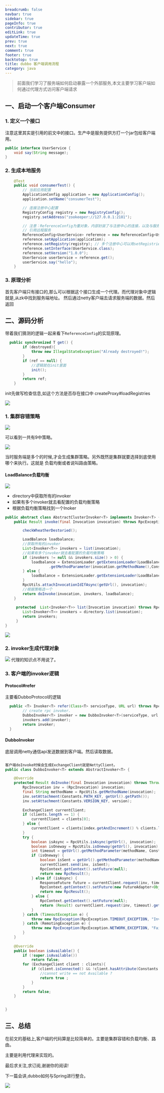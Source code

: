 ```yaml
---
breadcrumb: false
navbar: true
sidebar: true
pageInfo: true
contributor: true
editLink: true
updateTime: true
prev: true
next: true
comment: true
footer: true
backtotop: true
title: dubbo 客户端调用流程
category: java
---
```



> 前面我们学习了服务端如何启动暴露一个外部服务,本文主要学习客户端如何通过代理方式访问客户端请求


## 一、启动一个客户端Consumer


### 1. 定义一个接口

注意这里其实是引用的前文中的接口。生产中是服务提供方打一个jar包给客户端用。

```java
public interface UserService {
    void say(String message);
}
```

### 2. 生成本地服务

```java
    @Test
    public void consumerTest() {
        // 当前应用配置
        ApplicationConfig application = new ApplicationConfig();
        application.setName("consumerTest");

        // 连接注册中心配置
        RegistryConfig registry = new RegistryConfig();
        registry.setAddress("zookeeper://127.0.0.1:2181");

        // 注意：ReferenceConfig为重对象，内部封装了与注册中心的连接，以及与服务提供方的连接
        // 引用远程服务
        ReferenceConfig<UserService> reference = new ReferenceConfig<UserService>(); // 此实例很重，封装了与注册中心的连接以及与提供者的连接，请自行缓存，否则可能造成内存和连接泄漏
        reference.setApplication(application);
        reference.setRegistry(registry); // 多个注册中心可以用setRegistries()
        reference.setInterface(UserService.class);
        reference.setVersion("1.0.0");
        UserService userService = reference.get();
        userService.say("hello");
    }
```

### 3. 原理分析

首先客户端只有接口的,那么可以根据这个接口生成一个代理。而代理对象中逻辑就是,从zk中找到服务端地址。
然后通过netty客户端去请求服务端的数据。然后返回

## 二、源码分析

带着我们猜测的逻辑一起来看下`ReferenceConfig`的实现原理。

```java
  public synchronized T get() {
        if (destroyed){
            throw new IllegalStateException("Already destroyed!");
        }
    	if (ref == null) {
    	    //逻辑就在init里面
    		init();
    	}
    	return ref;
    }
```

init先做写检查信息,如这个方法是否存在接口中
createProxy#loadRegistries

![](https://img.springlearn.cn/blog/learn_1597062241000.png)

### 1. 集群容错策略

![](https://img.springlearn.cn/blog/learn_1597062347000.png)

可以看到一共有9中策略。

![](https://img.springlearn.cn/blog/learn_1597063062000.png)

当时服务端是多个的时候,才会生成集群策略。另外既然是集群就要选择到底使用哪个来执行。这就是
负载均衡或者说叫路由策略。

#### LoadBalance负载均衡

![](https://img.springlearn.cn/blog/learn_1597064955000.png)

- directory中获取所有的invoker
- 如果有多个invoker就去看配置的负载均衡策略
- 根据负载均衡策略找到一个Inoker

```java
public abstract class AbstractClusterInvoker<T> implements Invoker<T> {
    public Result invoke(final Invocation invocation) throws RpcException {

        checkWheatherDestoried();

        LoadBalance loadbalance;
        //获取所有的invoker
        List<Invoker<T>> invokers = list(invocation);
        //如果有多个invoker就去看配置的负载均衡策略
        if (invokers != null && invokers.size() > 0) {
            loadbalance = ExtensionLoader.getExtensionLoader(LoadBalance.class).getExtension(invokers.get(0).getUrl()
                    .getMethodParameter(invocation.getMethodName(),Constants.LOADBALANCE_KEY, Constants.DEFAULT_LOADBALANCE));
        } else {
            loadbalance = ExtensionLoader.getExtensionLoader(LoadBalance.class).getExtension(Constants.DEFAULT_LOADBALANCE);
        }
        RpcUtils.attachInvocationIdIfAsync(getUrl(), invocation);
        //根据策略选一个
        return doInvoke(invocation, invokers, loadbalance);
    }
     
     protected  List<Invoker<T>> list(Invocation invocation) throws RpcException {
    	List<Invoker<T>> invokers = directory.list(invocation);
    	return invokers;
     }
}
```

![](https://img.springlearn.cn/blog/learn_1597064611000.png)

### 2. invoker生成代理对象

![](https://img.springlearn.cn/blog/learn_1597063197000.png)
代理的知识点不用说了。


### 3. 客户端的invoker逻辑

#### Protocol#refer
主要看DubboProtocol的逻辑

```java
  public <T> Invoker<T> refer(Class<T> serviceType, URL url) throws RpcException {
        // create rpc invoker.
        DubboInvoker<T> invoker = new DubboInvoker<T>(serviceType, url, getClients(url), invokers);
        invokers.add(invoker);
        return invoker;
  }
```

####  DubboInvoker

底层调用netty通信api发送数据到客户端。然后读取数据。


```java

客户端doInvoke时候会生成ExchangeClient就是NettyClient。
public class DubboInvoker<T> extends AbstractInvoker<T> {

    @Override
    protected Result doInvoke(final Invocation invocation) throws Throwable {
        RpcInvocation inv = (RpcInvocation) invocation;
        final String methodName = RpcUtils.getMethodName(invocation);
        inv.setAttachment(Constants.PATH_KEY, getUrl().getPath());
        inv.setAttachment(Constants.VERSION_KEY, version);
        
        ExchangeClient currentClient;
        if (clients.length == 1) {
            currentClient = clients[0];
        } else {
            currentClient = clients[index.getAndIncrement() % clients.length];
        }
        try {
            boolean isAsync = RpcUtils.isAsync(getUrl(), invocation);
            boolean isOneway = RpcUtils.isOneway(getUrl(), invocation);
            int timeout = getUrl().getMethodParameter(methodName, Constants.TIMEOUT_KEY,Constants.DEFAULT_TIMEOUT);
            if (isOneway) {
            	boolean isSent = getUrl().getMethodParameter(methodName, Constants.SENT_KEY, false);
                currentClient.send(inv, isSent);
                RpcContext.getContext().setFuture(null);
                return new RpcResult();
            } else if (isAsync) {
            	ResponseFuture future = currentClient.request(inv, timeout) ;
                RpcContext.getContext().setFuture(new FutureAdapter<Object>(future));
                return new RpcResult();
            } else {
            	RpcContext.getContext().setFuture(null);
                return (Result) currentClient.request(inv, timeout).get();
            }
        } catch (TimeoutException e) {
            throw new RpcException(RpcException.TIMEOUT_EXCEPTION, "Invoke remote method timeout. method: " + invocation.getMethodName() + ", provider: " + getUrl() + ", cause: " + e.getMessage(), e);
        } catch (RemotingException e) {
            throw new RpcException(RpcException.NETWORK_EXCEPTION, "Failed to invoke remote method: " + invocation.getMethodName() + ", provider: " + getUrl() + ", cause: " + e.getMessage(), e);
        }
    }
    
    @Override
    public boolean isAvailable() {
        if (!super.isAvailable())
            return false;
        for (ExchangeClient client : clients){
            if (client.isConnected() && !client.hasAttribute(Constants.CHANNEL_ATTRIBUTE_READONLY_KEY)){
                //cannot write == not Available ?
                return true ;
            }
        }
        return false;
    }

  
}
```


## 三、总结

在前文的基础上,客户端的代码算是比较简单的。主要是集群容错和负载均衡、路由。

主要是利用代理来实现的。


最后求关注,求订阅,谢谢你的阅读!

下一篇会讲,dubbo如何与Spring进行整合。


![](https://img.springlearn.cn/blog/learn_1589360371000.png)
